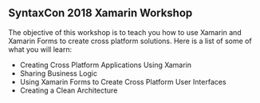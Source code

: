 ## SyntaxCon 2018 Xamarin Workshop

The objective of this workshop is to teach you how to use Xamarin and Xamarin Forms to create cross platform solutions.  Here is a list of some of what you will learn:
* Creating Cross Platform Applications Using Xamarin
* Sharing Business Logic
* Using Xamarin Forms to Create Cross Platform User Interfaces
* Creating a Clean Architecture




